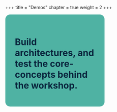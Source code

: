 +++
title = "Demos"
chapter = true
weight = 2
+++

<div class="text" style="background-color: #4fb2a3; border-radius: 15px; padding: 30px; width: 50%">
	<h1 style="color: #09243c; font-family:"Proxima Nova", sans-serif; font-size: 70px;">Build architectures, and test the core-concepts behind the workshop.</h1>	
</div>

